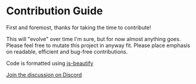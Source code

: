# Contribution Guide

First and foremost, thanks for taking the time to contribute!

This will "evolve" over time I'm sure, but for now almost anything goes.  Please feel free to mutate this project in anyway fit.  Please place emphasis on readable, efficient and bug-free contributions.

Code is formatted using [js-beautify](https://github.com/beautify-web/js-beautify)

[Join the discussion on Discord](https://discord.gg/npwpJZn)
